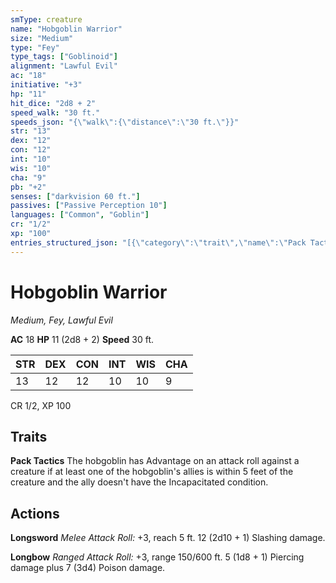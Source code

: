 ```yaml
---
smType: creature
name: "Hobgoblin Warrior"
size: "Medium"
type: "Fey"
type_tags: ["Goblinoid"]
alignment: "Lawful Evil"
ac: "18"
initiative: "+3"
hp: "11"
hit_dice: "2d8 + 2"
speed_walk: "30 ft."
speeds_json: "{\"walk\":{\"distance\":\"30 ft.\"}}"
str: "13"
dex: "12"
con: "12"
int: "10"
wis: "10"
cha: "9"
pb: "+2"
senses: ["darkvision 60 ft."]
passives: ["Passive Perception 10"]
languages: ["Common", "Goblin"]
cr: "1/2"
xp: "100"
entries_structured_json: "[{\"category\":\"trait\",\"name\":\"Pack Tactics\",\"text\":\"The hobgoblin has Advantage on an attack roll against a creature if at least one of the hobgoblin's allies is within 5 feet of the creature and the ally doesn't have the Incapacitated condition.\"},{\"category\":\"action\",\"name\":\"Longsword\",\"text\":\"*Melee Attack Roll:* +3, reach 5 ft. 12 (2d10 + 1) Slashing damage.\",\"kind\":\"Melee Attack Roll\",\"to_hit\":\"+3\",\"range\":\"5 ft\",\"damage\":\"12 (2d10 + 1) Slashing\"},{\"category\":\"action\",\"name\":\"Longbow\",\"text\":\"*Ranged Attack Roll:* +3, range 150/600 ft. 5 (1d8 + 1) Piercing damage plus 7 (3d4) Poison damage.\",\"kind\":\"Ranged Attack Roll\",\"to_hit\":\"+3\",\"range\":\"150/600 ft\",\"damage\":\"5 (1d8 + 1) Piercing\"}]"
---
```


# Hobgoblin Warrior
*Medium, Fey, Lawful Evil*

**AC** 18
**HP** 11 (2d8 + 2)
**Speed** 30 ft.

| STR | DEX | CON | INT | WIS | CHA |
| --- | --- | --- | --- | --- | --- |
| 13 | 12 | 12 | 10 | 10 | 9 |

CR 1/2, XP 100

## Traits

**Pack Tactics**
The hobgoblin has Advantage on an attack roll against a creature if at least one of the hobgoblin's allies is within 5 feet of the creature and the ally doesn't have the Incapacitated condition.

## Actions

**Longsword**
*Melee Attack Roll:* +3, reach 5 ft. 12 (2d10 + 1) Slashing damage.

**Longbow**
*Ranged Attack Roll:* +3, range 150/600 ft. 5 (1d8 + 1) Piercing damage plus 7 (3d4) Poison damage.
